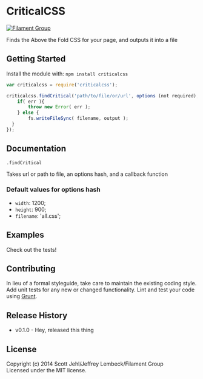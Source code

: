 # CriticalCSS

[![Filament Group](http://filamentgroup.com/images/fg-logo-positive-sm-crop.png) ](http://www.filamentgroup.com/)

Finds the Above the Fold CSS for your page, and outputs it into a file

## Getting Started
Install the module with: `npm install criticalcss`

```javascript
var criticalcss = require('criticalcss');

criticalcss.findCritical('path/to/file/or/url', options (not required), function(err, output){
	if( err ){
		throw new Error( err );
	} else {
		fs.writeFileSync( filename, output );
  }
});

```

## Documentation
`.findCritical`

Takes url or path to file, an options hash, and a callback function

### Default values for options hash

* `width`:  1200;
* `height`: 900;
* `filename`: 'all.css';

## Examples
Check out the tests!

## Contributing
In lieu of a formal styleguide, take care to maintain the existing coding style. Add unit tests for any new or changed functionality. Lint and test your code using [Grunt](http://gruntjs.com/).

## Release History
* v0.1.0 - Hey, released this thing

## License
Copyright (c) 2014 Scott Jehl/Jeffrey Lembeck/Filament Group  
Licensed under the MIT license.
